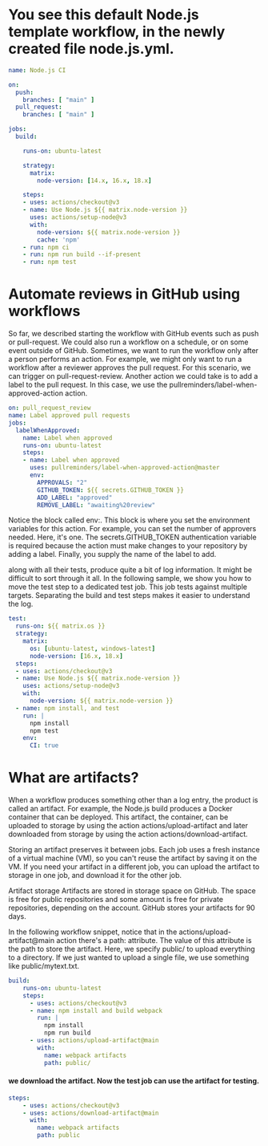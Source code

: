 # You see this default Node.js template workflow, in the newly created file node.js.yml.
```yml
name: Node.js CI

on:
  push:
    branches: [ "main" ]
  pull_request:
    branches: [ "main" ]

jobs:
  build:

    runs-on: ubuntu-latest

    strategy:
      matrix:
        node-version: [14.x, 16.x, 18.x]

    steps:
    - uses: actions/checkout@v3
    - name: Use Node.js ${{ matrix.node-version }}
      uses: actions/setup-node@v3
      with:
        node-version: ${{ matrix.node-version }}
        cache: 'npm'
    - run: npm ci
    - run: npm run build --if-present
    - run: npm test
```

# Automate reviews in GitHub using workflows
So far, we described starting the workflow with GitHub events such as push or pull-request. We could also run a workflow on a schedule, or on some event outside of GitHub.
Sometimes, we want to run the workflow only after a person performs an action. For example, we might only want to run a workflow after a reviewer approves the pull request. For this scenario, we can trigger on pull-request-review.
Another action we could take is to add a label to the pull request. In this case, we use the pullreminders/label-when-approved-action action.
```yml
on: pull_request_review
name: Label approved pull requests
jobs:
  labelWhenApproved:
    name: Label when approved
    runs-on: ubuntu-latest
    steps:
    - name: Label when approved
      uses: pullreminders/label-when-approved-action@master
      env:
        APPROVALS: "2"
        GITHUB_TOKEN: ${{ secrets.GITHUB_TOKEN }}
        ADD_LABEL: "approved"
        REMOVE_LABEL: "awaiting%20review"
```
Notice the block called env:. This block is where you set the environment variables for this action. For example, you can set the number of approvers needed. Here, it's one. The secrets.GITHUB_TOKEN authentication variable is required because the action must make changes to your repository by adding a label. Finally, you supply the name of the label to add.

along with all their tests, produce quite a bit of log information. It might be difficult to sort through it all. In the following sample, we show you how to move the test step to a dedicated test job. This job tests against multiple targets. Separating the build and test steps makes it easier to understand the log.

```yml
test:
  runs-on: ${{ matrix.os }}
  strategy:
    matrix:
      os: [ubuntu-latest, windows-latest]
      node-version: [16.x, 18.x]
  steps:
  - uses: actions/checkout@v3
  - name: Use Node.js ${{ matrix.node-version }}
    uses: actions/setup-node@v3
    with:
      node-version: ${{ matrix.node-version }}
  - name: npm install, and test
    run: |
      npm install
      npm test
    env:
      CI: true
```
# What are artifacts?
When a workflow produces something other than a log entry, the product is called an artifact. For example, the Node.js build produces a Docker container that can be deployed. This artifact, the container, can be uploaded to storage by using the action actions/upload-artifact and later downloaded from storage by using the action actions/download-artifact.

Storing an artifact preserves it between jobs. Each job uses a fresh instance of a virtual machine (VM), so you can't reuse the artifact by saving it on the VM. If you need your artifact in a different job, you can upload the artifact to storage in one job, and download it for the other job.

Artifact storage
Artifacts are stored in storage space on GitHub. The space is free for public repositories and some amount is free for private repositories, depending on the account. GitHub stores your artifacts for 90 days.

In the following workflow snippet, notice that in the actions/upload-artifact@main action there's a path: attribute. The value of this attribute is the path to store the artifact. Here, we specify public/ to upload everything to a directory. If we just wanted to upload a single file, we use something like public/mytext.txt.

```yml
build:
    runs-on: ubuntu-latest
    steps:
      - uses: actions/checkout@v3
      - name: npm install and build webpack
        run: |
          npm install
          npm run build
      - uses: actions/upload-artifact@main
        with:
          name: webpack artifacts
          path: public/
```
#### we download the artifact. Now the test job can use the artifact for testing.
```yml
steps:
    - uses: actions/checkout@v3
    - uses: actions/download-artifact@main
      with:
        name: webpack artifacts
        path: public
```
